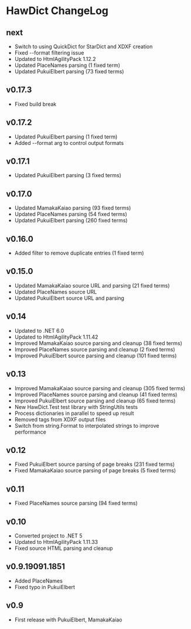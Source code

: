 # HawDict ChangeLog #

## next ##

* Switch to using QuickDict for StarDict and XDXF creation
* Fixed --format filtering issue
* Updated to HtmlAgilityPack 1.12.2
* Updated PlaceNames parsing (1 fixed term)
* Updated PukuiElbert parsing (73 fixed terms)

## v0.17.3 ##

* Fixed build break

## v0.17.2 ##

* Updated PukuiElbert parsing (1 fixed term)
* Added --format arg to control output formats

## v0.17.1 ##

* Updated PukuiElbert parsing (3 fixed terms)

## v0.17.0 ##

* Updated MamakaKaiao parsing (93 fixed terms)
* Updated PlaceNames parsing (54 fixed terms)
* Updated PukuiElbert parsing (260 fixed terms)

## v0.16.0 ##

* Added filter to remove duplicate entries (1 fixed term)

## v0.15.0 ##

* Updated MamakaKaiao source URL and parsing (21 fixed terms)
* Updated PlaceNames source URL
* Updated PukuiElbert source URL and parsing

## v0.14 ##

* Updated to .NET 6.0
* Updated to HtmlAgilityPack 1.11.42
* Improved MamakaKaiao source parsing and cleanup (38 fixed terms)
* Improved PlaceNames source parsing and cleanup (2 fixed terms)
* Improved PukuiElbert source parsing and cleanup (101 fixed terms)

## v0.13 ##

* Improved MamakaKaiao source parsing and cleanup (305 fixed terms)
* Improved PlaceNames source parsing and cleanup (41 fixed terms)
* Improved PukuiElbert source parsing and cleanup (65 fixed terms)
* New HawDict.Test test library with StringUtils tests
* Process dictionaries in parallel to speed up result
* Removed <gr> tags from XDXF output files
* Switch from string.Format to interpolated strings to improve performance

## v0.12 ##

* Fixed PukuiElbert source parsing of page breaks (231 fixed terms)
* Fixed MamakaKaiao source parsing of page breaks (5 fixed terms)

## v0.11 ##

* Fixed PlaceNames source parsing (94 fixed terms)

## v0.10 ##

* Converted project to .NET 5
* Updated to HtmlAgilityPack 1.11.33
* Fixed source HTML parsing and cleanup

## v0.9.19091.1851 ##

* Added PlaceNames
* Fixed typo in PukuiElbert

## v0.9 ##

* First release with PukuiElbert, MamakaKaiao
